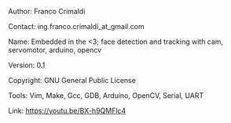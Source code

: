 Author:		Franco Crimaldi

Contact:	ing.franco.crimaldi_at_gmail.com

Name:		Embedded in the <3; face detection and tracking with cam, servomotor, arduino, opencv

Version:	0.1

Copyright:	GNU General Public License

Tools:		Vim, Make, Gcc, GDB, Arduino, OpenCV, Serial, UART

Link:		https://youtu.be/BX-h9QMFlc4
